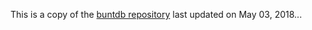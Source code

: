 
This is a copy of the
[buntdb repository](https://github.com/tidwall/buntdb)
last updated on May 03, 2018...
